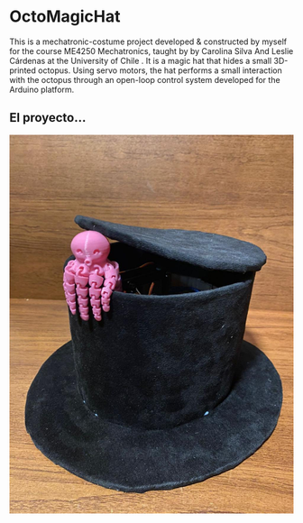 # OctoMagicHat
This is a mechatronic-costume project developed &amp; constructed by myself for the course ME4250 Mechatronics, taught by by Carolina Silva And Leslie Cárdenas at the University of Chile . It is a magic hat that hides a small 3D-printed octopus. Using servo motors, the hat performs a small interaction with the octopus through an open-loop control system developed for the Arduino platform.

## El proyecto...

![Texto alternativo](Pics/OctoMagicHat.jpeg)



